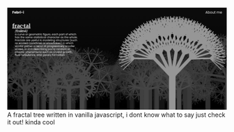 ![Screenshot](https://raw.githubusercontent.com/Febri-i/fractal-tree/main/thumbnail.png)
A fractal tree written in vanilla javascript, i dont know what to say just check it out! kinda cool
